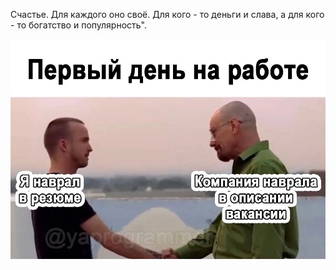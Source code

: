 Счастье. Для каждого оно своё. Для кого - то деньги и слава, а для кого - то богатство и популярность".

![image](https://github.com/procuratura-dev/procuratura-dev/blob/70689fbaeef89d9bdebdc44d20d7dfb6ca65f271/images/StF6cGX1n9I.jpg)
